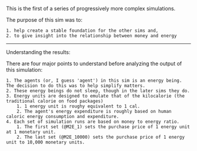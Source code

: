This is the first of a series of progressively more complex simulations.

The purpose of this sim was to:

    1. help create a stable foundation for the other sims and,
    2. to give insight into the relationship between money and energy

---

Understanding the results:

There are four major points to understand before analyzing the output of this simulation:

    1. The agents (or, I guess 'agent') in this sim is an energy being. The decision to do this was to help simplify matters.
    2. These energy beings do not sleep, though in the later sims they do.
    3. Energy units are designed to emulate that of the kilocalorie (the traditional calorie on food packages)
        1. 1 energy unit is roughy equivalent to 1 cal.
        2. The agent's energy expenditure is roughly based on human caloric energy consumption and expenditure.
    4. Each set of simulation runs are based on money to energy ratio.
        1. The first set (@M2E_1) sets the purchase price of 1 energy unit at 1 monetary unit.
        2. The last set (@M2E_10000) sets the purchase price of 1 energy unit to 10,000 monetary units.
